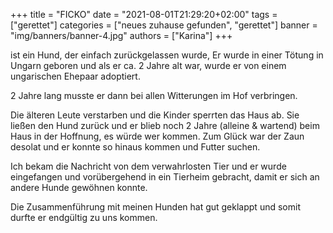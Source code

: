 +++
title = "FICKO"
date = "2021-08-01T21:29:20+02:00"
tags = ["gerettet"]
categories = ["neues zuhause gefunden", "gerettet"]
banner = "img/banners/banner-4.jpg"
authors = ["Karina"]
+++

ist ein Hund, der einfach zurückgelassen wurde, Er wurde in einer Tötung in Ungarn geboren und als er ca. 2 Jahre alt war, wurde er von einem ungarischen Ehepaar adoptiert.

2 Jahre lang musste er dann bei allen Witterungen im Hof verbringen. 

Die älteren Leute verstarben und die Kinder sperrten das Haus ab. Sie ließen den Hund zurück und er blieb noch 2 Jahre (alleine & wartend) beim Haus in der Hoffnung, es würde wer kommen. Zum Glück war der Zaun desolat und er konnte so hinaus kommen und Futter suchen.

Ich bekam die Nachricht von dem verwahrlosten Tier und er wurde eingefangen und vorübergehend in ein Tierheim gebracht, damit er sich an andere Hunde gewöhnen konnte.

Die Zusammenführung mit meinen Hunden hat gut geklappt und somit durfte er endgültig zu uns kommen. 
